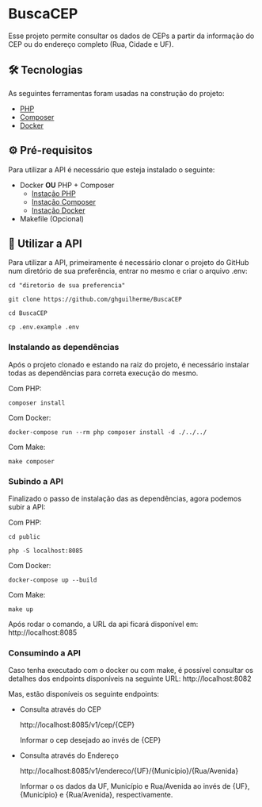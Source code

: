 # BuscaCEP

Esse projeto permite consultar os dados de CEPs a partir da informação do CEP ou do endereço completo (Rua, Cidade e UF).

## 🛠️ Tecnologias

As seguintes ferramentas foram usadas na construção do projeto:

- [PHP](https://www.php.net/)
- [Composer](https://getcomposer.org/)
- [Docker](https://www.docker.com/)

## ⚙️ Pré-requisitos

Para utilizar a API é necessário que esteja instalado o seguinte:

* Docker **OU** PHP + Composer
    - [Instação PHP](https://www.php.net/manual/pt_BR/install.php)
    - [Instação Composer](https://getcomposer.org/doc/00-intro.md#installation-linux-unix-macos)
    - [Instação Docker](https://docs.docker.com/get-docker/)
* Makefile (Opcional)

## 🚀 Utilizar a API

Para utilizar a API, primeiramente é necessário clonar o projeto do GitHub num diretório de sua preferência, entrar no mesmo e criar o arquivo .env:

```shell
cd "diretorio de sua preferencia"

git clone https://github.com/ghguilherme/BuscaCEP

cd BuscaCEP

cp .env.example .env
```

### Instalando as dependências

Após o projeto clonado e estando na raiz do projeto, é necessário instalar todas as dependências para correta execução do mesmo.

Com PHP:

```shell
composer install
```

Com Docker:

```shell
docker-compose run --rm php composer install -d ./../../
```

Com Make:

```shell
make composer
```

### Subindo a API

Finalizado o passo de instalação das as dependências, agora podemos subir a API:

Com PHP:

```shell
cd public

php -S localhost:8085
```

Com Docker:

```shell
docker-compose up --build
```

Com Make:

```shell
make up
```

Após rodar o comando, a URL da api ficará disponível em:
http://localhost:8085

### Consumindo a API

Caso tenha executado com o docker ou com make, é possível consultar os detalhes dos endpoints disponíveis na seguinte URL:
http://localhost:8082

Mas, estão disponíveis os seguinte endpoints:

- Consulta através do CEP

    http://localhost:8085/v1/cep/{CEP}

    Informar o cep desejado ao invés de {CEP}

- Consulta através do Endereço

    http://localhost:8085/v1/endereco/{UF}/{Município}/{Rua/Avenida}

    Informar o os dados da UF, Município e Rua/Avenida ao invés de {UF}, {Município} e {Rua/Avenida}, respectivamente.

